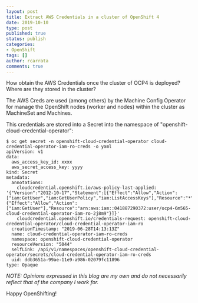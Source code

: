 ```yaml
---
layout: post
title: Extract AWS Credentials in a cluster of OpenShift 4
date: 2019-10-10
type: post
published: true
status: publish
categories:
- OpenShift
tags: []
author: rcarrata
comments: true
---
```


How obtain the AWS Credentials once the cluster of OCP4 is deployed? Where are they stored in the
cluster?

The AWS Creds are used (among others) by the Machine Config Operator for manage the OpenShift nodes
(worker and nodes) within the cluster as MachineSet and Machines.

This credentials are stored into a Secret into the namespace of "openshift-cloud-credential-operator":

```
$ oc get secret -n openshift-cloud-credential-operator cloud-credential-operator-iam-ro-creds -o yaml
apiVersion: v1
data:
  aws_access_key_id: xxxx
  aws_secret_access_key: yyyy
kind: Secret
metadata:
  annotations:
    cloudcredential.openshift.io/aws-policy-last-applied: '{"Version":"2012-10-17","Statement":[{"Effect":"Allow","Action":["iam:GetUser","iam:GetUserPolicy","iam:ListAccessKeys"],"Resource":"*"},{"Effect":"Allow","Action":["iam:GetUser"],"Resource":"arn:aws:iam::041887290372:user/ocp4-6m565-cloud-credential-operator-iam-ro-2j8m9"}]}'
    cloudcredential.openshift.io/credentials-request: openshift-cloud-credential-operator/cloud-credential-operator-iam-ro
  creationTimestamp: "2019-06-28T14:13:13Z"
  name: cloud-credential-operator-iam-ro-creds
  namespace: openshift-cloud-credential-operator
  resourceVersion: "5044"
  selfLink: /api/v1/namespaces/openshift-cloud-credential-operator/secrets/cloud-credential-operator-iam-ro-creds
  uid: ddb3651a-99ae-11e9-a986-02079fc11896
type: Opaque
```

*NOTE: Opinions expressed in this blog are my own and do not necessarily reflect that of the company I work for.*

Happy OpenShifting!

